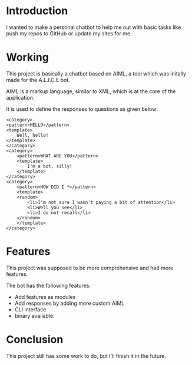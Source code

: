 # Introduction

I wanted to make a personal chatbot to help me out with basic tasks like push my repos to GitHub or update my sites for me.

# Working

This project is basically a chatbot based on AIML, a tool which was initally made for the A.L.I.C.E bot.

AIML is a markup language, similar to XML, which is at the core of the application.

It is used to define the responses to questions as given below:

<samp>

    <category>
    <pattern>HELLO</pattern>
    <template>
        Well, hello!
    </template>
    </category>
    <category>
        <pattern>WHAT ARE YOU</pattern>
        <template>
            I'm a bot, silly!
        </template>
    </category>
    <category>
        <pattern>HOW DID I *</pattern>
        <template>
        <random>
            <li>I'm not sure I wasn't paying a bit of attention</li>
            <li>Well you see</li>
            <li>I do not recall</li>
        </random>
        </template>
    </category>
</samp>

# Features

This project was supposed to be more comprehensive and had more features.

The bot has the following features:
- Add features as modules
- Add responses by adding more custom AIML
- CLI interface
- binary available.


# Conclusion

This project still has some work to do, but I'll finish it in the future.
